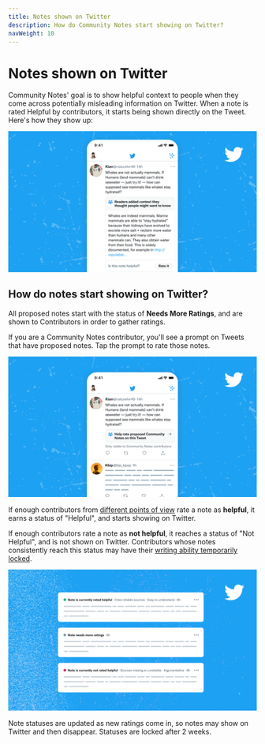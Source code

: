 ```yaml
---
title: Notes shown on Twitter
description: How do Community Notes start showing on Twitter?
navWeight: 10
---
```

# Notes shown on Twitter

Community Notes' goal is to show helpful context to people when they come across potentially misleading information on Twitter. When a note is rated Helpful by contributors, it starts being shown directly on the Tweet. Here's how they show up:

![A Tweet with a Community Note.](../images/help-rate-this-note-expanded.png)

## How do notes start showing on Twitter?

All proposed notes start with the status of **Needs More Ratings**, and are shown to Contributors in order to gather ratings.

If you are a Community Notes contributor, you'll see a prompt on Tweets that have proposed notes. Tap the prompt to rate those notes.

![Tweet with a Community Note prompt](../images/help-rate-this-note.png)

If enough contributors from [different points of view](./diversity-of-perspectives.md) rate a note as **helpful**, it earns a status of "Helpful", and starts showing on Twitter.

If enough contributors rate a note as **not helpful**, it reaches a status of "Not Helpful", and is not shown on Twitter. Contributors whose notes consistently reach this status may have their [writing ability temporarily locked](./writing-ability.md).

![Three Community notes with different statuses](../images/note-statuses.png)

Note statuses are updated as new ratings come in, so notes may show on Twitter and then disappear. Statuses are locked after 2 weeks.
